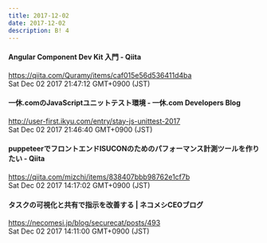 ```yaml
---
title: 2017-12-02
date: 2017-12-02
description: B! 4
---
```


#### Angular Component Dev Kit 入門 - Qiita
https://qiita.com/Quramy/items/caf015e56d536411d4ba<br>
Sat Dec 02 2017 21:47:12 GMT+0900 (JST)<br>


#### 一休.comのJavaScriptユニットテスト環境 - 一休.com Developers Blog
http://user-first.ikyu.com/entry/stay-js-unittest-2017<br>
Sat Dec 02 2017 21:46:40 GMT+0900 (JST)<br>


#### puppeteerでフロントエンドISUCONのためのパフォーマンス計測ツールを作りたい - Qiita
https://qiita.com/mizchi/items/838407bbb98762e1cf7b<br>
Sat Dec 02 2017 14:17:02 GMT+0900 (JST)<br>


#### タスクの可視化と共有で指示を改善する | ネコメシCEOブログ
https://necomesi.jp/blog/securecat/posts/493<br>
Sat Dec 02 2017 14:11:00 GMT+0900 (JST)<br>


